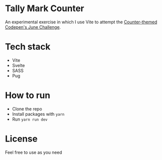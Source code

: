 # Tally Mark Counter

An experimental exercise in which I use Vite to attempt the [Counter-themed Codepen's June Challenge](https://codepen.io/challenges/2022/june/1).

# Tech stack
* Vite
* Svelte
* SASS
* Pug

#  How to run
* Clone the repo
* Install packages with `yarn`
* Run `yarn run dev`

# License
Feel free to use as you need
